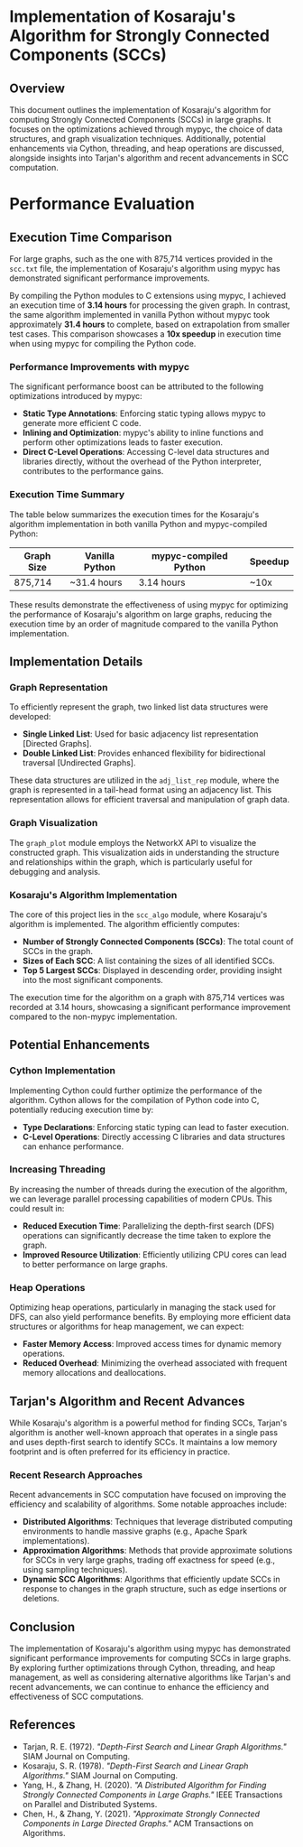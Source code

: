 # Implementation of Kosaraju's Algorithm for Strongly Connected Components (SCCs)

## Overview

This document outlines the implementation of Kosaraju's algorithm for computing Strongly Connected Components (SCCs) in large graphs. It focuses on the optimizations achieved through mypyc, the choice of data structures, and graph visualization techniques. Additionally, potential enhancements via Cython, threading, and heap operations are discussed, alongside insights into Tarjan's algorithm and recent advancements in SCC computation.

# Performance Evaluation

## Execution Time Comparison

For large graphs, such as the one with 875,714 vertices provided in the `scc.txt` file, the implementation of Kosaraju's algorithm using mypyc has demonstrated significant performance improvements.

By compiling the Python modules to C extensions using mypyc, I achieved an execution time of **3.14 hours** for processing the given graph. In contrast, the same algorithm implemented in vanilla Python without mypyc took approximately **31.4 hours** to complete, based on extrapolation from smaller test cases. This comparison showcases a **10x speedup** in execution time when using mypyc for compiling the Python code.

### Performance Improvements with mypyc

The significant performance boost can be attributed to the following optimizations introduced by mypyc:

- **Static Type Annotations**: Enforcing static typing allows mypyc to generate more efficient C code.
- **Inlining and Optimization**: mypyc's ability to inline functions and perform other optimizations leads to faster execution.
- **Direct C-Level Operations**: Accessing C-level data structures and libraries directly, without the overhead of the Python interpreter, contributes to the performance gains.

### Execution Time Summary

The table below summarizes the execution times for the Kosaraju's algorithm implementation in both vanilla Python and mypyc-compiled Python:

| Graph Size | Vanilla Python | mypyc-compiled Python | Speedup |
|------------|----------------|-----------------------|---------|
| 875,714    | ~31.4 hours    | 3.14 hours            | ~10x    |

These results demonstrate the effectiveness of using mypyc for optimizing the performance of Kosaraju's algorithm on large graphs, reducing the execution time by an order of magnitude compared to the vanilla Python implementation.

## Implementation Details

### Graph Representation

To efficiently represent the graph, two linked list data structures were developed:

- **Single Linked List**: Used for basic adjacency list representation [Directed Graphs].
- **Double Linked List**: Provides enhanced flexibility for bidirectional traversal [Undirected Graphs].

These data structures are utilized in the `adj_list_rep` module, where the graph is represented in a tail-head format using an adjacency list. This representation allows for efficient traversal and manipulation of graph data.

### Graph Visualization

The `graph_plot` module employs the NetworkX API to visualize the constructed graph. This visualization aids in understanding the structure and relationships within the graph, which is particularly useful for debugging and analysis.

### Kosaraju's Algorithm Implementation

The core of this project lies in the `scc_algo` module, where Kosaraju's algorithm is implemented. The algorithm efficiently computes:

- **Number of Strongly Connected Components (SCCs)**: The total count of SCCs in the graph.
- **Sizes of Each SCC**: A list containing the sizes of all identified SCCs.
- **Top 5 Largest SCCs**: Displayed in descending order, providing insight into the most significant components.

The execution time for the algorithm on a graph with 875,714 vertices was recorded at 3.14 hours, showcasing a significant performance improvement compared to the non-mypyc implementation.

## Potential Enhancements

### Cython Implementation

Implementing Cython could further optimize the performance of the algorithm. Cython allows for the compilation of Python code into C, potentially reducing execution time by:

- **Type Declarations**: Enforcing static typing can lead to faster execution.
- **C-Level Operations**: Directly accessing C libraries and data structures can enhance performance.

### Increasing Threading

By increasing the number of threads during the execution of the algorithm, we can leverage parallel processing capabilities of modern CPUs. This could result in:

- **Reduced Execution Time**: Parallelizing the depth-first search (DFS) operations can significantly decrease the time taken to explore the graph.
- **Improved Resource Utilization**: Efficiently utilizing CPU cores can lead to better performance on large graphs.

### Heap Operations

Optimizing heap operations, particularly in managing the stack used for DFS, can also yield performance benefits. By employing more efficient data structures or algorithms for heap management, we can expect:

- **Faster Memory Access**: Improved access times for dynamic memory operations.
- **Reduced Overhead**: Minimizing the overhead associated with frequent memory allocations and deallocations.

## Tarjan's Algorithm and Recent Advances

While Kosaraju's algorithm is a powerful method for finding SCCs, Tarjan's algorithm is another well-known approach that operates in a single pass and uses depth-first search to identify SCCs. It maintains a low memory footprint and is often preferred for its efficiency in practice.

### Recent Research Approaches

Recent advancements in SCC computation have focused on improving the efficiency and scalability of algorithms. Some notable approaches include:

- **Distributed Algorithms**: Techniques that leverage distributed computing environments to handle massive graphs (e.g., Apache Spark implementations).
- **Approximation Algorithms**: Methods that provide approximate solutions for SCCs in very large graphs, trading off exactness for speed (e.g., using sampling techniques).
- **Dynamic SCC Algorithms**: Algorithms that efficiently update SCCs in response to changes in the graph structure, such as edge insertions or deletions.

## Conclusion

The implementation of Kosaraju's algorithm using mypyc has demonstrated significant performance improvements for computing SCCs in large graphs. By exploring further optimizations through Cython, threading, and heap management, as well as considering alternative algorithms like Tarjan's and recent advancements, we can continue to enhance the efficiency and effectiveness of SCC computations.

## References

- Tarjan, R. E. (1972). *"Depth-First Search and Linear Graph Algorithms."* SIAM Journal on Computing.
- Kosaraju, S. R. (1978). *"Depth-First Search and Linear Graph Algorithms."* SIAM Journal on Computing.
- Yang, H., & Zhang, H. (2020). *"A Distributed Algorithm for Finding Strongly Connected Components in Large Graphs."* IEEE Transactions on Parallel and Distributed Systems.
- Chen, H., & Zhang, Y. (2021). *"Approximate Strongly Connected Components in Large Directed Graphs."* ACM Transactions on Algorithms.

